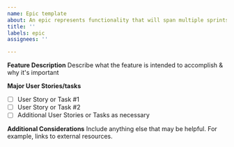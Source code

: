 ```yaml
---
name: Epic template
about: An epic represents functionality that will span multiple sprints
title: ''
labels: epic
assignees: ''

---
```


**__Feature Description__**
Describe what the feature is intended to accomplish & why it's important

**__Major User Stories/tasks__**
- [ ] User Story or Task  #1
- [ ] User Story or Task #2
- [ ] Additional User Stories or Tasks as necessary

**__Additional Considerations__**
Include anything else that may be helpful. For example, links to external resources.

